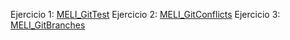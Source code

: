 Ejercicio 1: [MELI_GitTest](https://github.com/emlopezr/MELI_GitTest)
Ejercicio 2: [MELI_GitConflicts](https://github.com/emlopezr/MELI_GitConflicts)
Ejercicio 3: [MELI_GitBranches](https://github.com/emlopezr/MELI_GitBranches)